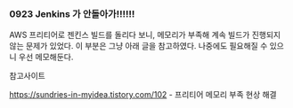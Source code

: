 ### 0923 Jenkins 가 안돌아가!!!!!!

AWS 프리티어로 젠킨스 빌드를 돌리다 보니, 메모리가 부족해 계속 빌드가 진행되지 않는 문제가 있었다. 이 부분은 그냥 아래 글을 참고하였다. 나중에도 필요해질 수 있으니 우선 메모해둔다.

참고사이트

https://sundries-in-myidea.tistory.com/102 - 프리티어 메모리 부족 현상 해결